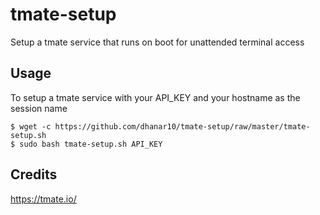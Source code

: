 # tmate-setup

Setup a tmate service that runs on boot for unattended terminal access

## Usage

To setup a tmate service with your API_KEY and your hostname as the session name

```
$ wget -c https://github.com/dhanar10/tmate-setup/raw/master/tmate-setup.sh
$ sudo bash tmate-setup.sh API_KEY
```

## Credits

https://tmate.io/
